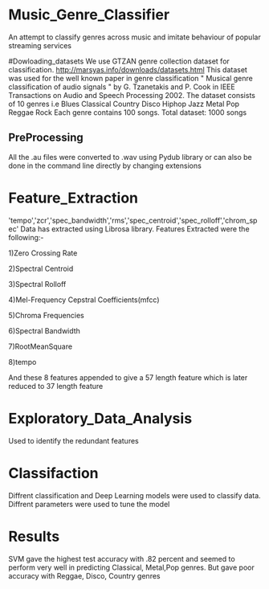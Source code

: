 # Music_Genre_Classifier
An attempt to classify genres across music and imitate behaviour of popular streaming services

#Dowloading_datasets
We use GTZAN genre collection dataset for classification. 
http://marsyas.info/downloads/datasets.html
This dataset was used for the well known paper in genre classification " Musical genre classification of audio signals " by G. Tzanetakis and P. Cook in IEEE Transactions on Audio and Speech Processing 2002.
The dataset consists of 10 genres i.e
Blues
Classical
Country
Disco
Hiphop
Jazz
Metal
Pop
Reggae
Rock
Each genre contains 100 songs. Total dataset: 1000 songs

## PreProcessing

All the .au files were converted to .wav using Pydub library or can also be done in the command line directly by changing extensions

# Feature_Extraction
'tempo','zcr','spec_bandwidth','rms','spec_centroid','spec_rolloff','chrom_spec'
Data has extracted using Librosa library. Features Extracted were the following:-

1)Zero Crossing Rate

2)Spectral Centroid

3)Spectral Rolloff

4)Mel-Frequency Cepstral Coefficients(mfcc)

5)Chroma Frequencies

6)Spectral Bandwidth

7)RootMeanSquare

8)tempo

And these 8 features appended to give a 57 length feature which is later reduced to 37 length feature

# Exploratory_Data_Analysis
Used to identify the redundant features

# Classifaction
Diffrent classification and Deep Learning models were used to classify data. Diffrent parameters were used to tune the model

# Results
SVM gave the highest test accuracy with .82 percent and seemed to perform very well in predicting Classical, Metal,Pop genres. But gave poor accuracy with Reggae, Disco, Country genres
